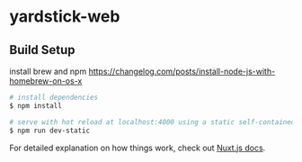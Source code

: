 # yardstick-web

## Build Setup

install brew and npm https://changelog.com/posts/install-node-js-with-homebrew-on-os-x

```bash
# install dependencies
$ npm install

# serve with hot reload at localhost:4000 using a static self-contained dataset
$ npm run dev-static
```

For detailed explanation on how things work, check out [Nuxt.js docs](https://nuxtjs.org).
